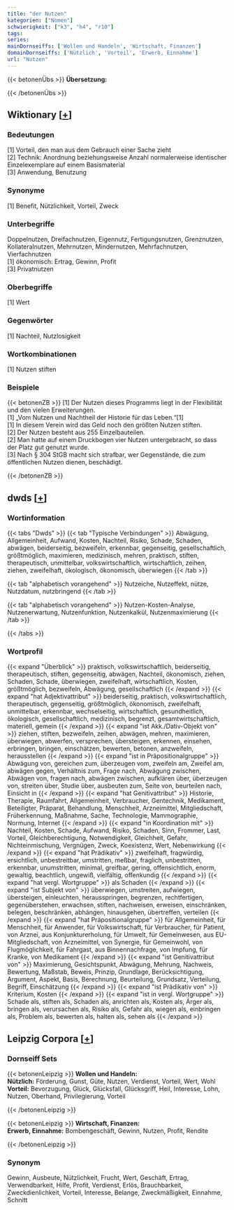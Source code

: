 ```yaml
---
title: "der Nutzen"
kategorien: ["Nomen"]
schwierigkeit: ["k3", "h4", "r10"]
tags:
series:
mainDornseiffs: ['Wollen und Handeln', 'Wirtschaft, Finanzen']
domainDornseiffs: ['Nützlich', 'Vorteil', 'Erwerb, Einnahme']
url: "Nutzen"
---
```


{{< betonenÜbs >}}
**Übersetzung:**  
  
{{< /betonenÜbs >}}

## Wiktionary [[+](https://de.wiktionary.org/wiki/Nutzen)]

### Bedeutungen
[1] Vorteil, den man aus dem Gebrauch einer Sache zieht  
[2] Technik: Anordnung beziehungsweise Anzahl normalerweise identischer Einzelexemplare auf einem Basismaterial  
[3] Anwendung, Benutzung  

### Synonyme
[1] Benefit, Nützlichkeit, Vorteil, Zweck  

### Unterbegriffe
Doppelnutzen, Dreifachnutzen, Eigennutz, Fertigungsnutzen, Grenznutzen, Kollateralnutzen, Mehrnutzen, Mindernutzen, Mehrfachnutzen, Vierfachnutzen  
[1] ökonomisch: Ertrag, Gewinn, Profit  
[3] Privatnutzen  

### Oberbegriffe
[1] Wert  

### Gegenwörter
[1] Nachteil, Nutzlosigkeit  

### Wortkombinationen
[1] Nutzen stiften  

### Beispiele
{{< betonenZB >}}
[1] Der Nutzen dieses Programms liegt in der Flexibilität und den vielen Erweiterungen.  
[1] „Vom Nutzen und Nachtheil der Historie für das Leben.“[1]  
[1] In diesem Verein wird das Geld noch den größten Nutzen stiften.  
[2] Der Nutzen besteht aus 255 Einzelbauteilen.  
[2] Man hatte auf einem Druckbogen vier Nutzen untergebracht, so dass der Platz gut genutzt wurde.  
[3] Nach § 304 StGB macht sich strafbar, wer Gegenstände, die zum öffentlichen Nutzen dienen, beschädigt.  

{{< /betonenZB >}}


## dwds [[+](https://www.dwds.de/wb/Nutzen)]

### Wortinformation
{{< tabs "Dwds" >}}
{{< tab "Typische Verbindungen" >}}
Abwägung, Allgemeinheit, Aufwand, Kosten, Nachteil, Risiko, Schade, Schaden, abwägen, beiderseitig, bezweifeln, erkennbar, gegenseitig, gesellschaftlich, größtmöglich, maximieren, medizinisch, mehren, praktisch, stiften, therapeutisch, unmittelbar, volkswirtschaftlich, wirtschaftlich, zeihen, ziehen, zweifelhaft, ökologisch, ökonomisch, überwiegen
{{< /tab >}}

{{< tab "alphabetisch vorangehend" >}}
Nutzeiche, Nutzeffekt, nütze, Nutzdatum, nutzbringend
{{< /tab >}}

{{< tab "alphabetisch vorangehend" >}}
Nutzen-Kosten-Analyse, Nutzenerwartung, Nutzenfunktion, Nutzenkalkül, Nutzenmaximierung
{{< /tab >}}

{{< /tabs >}}

### Wortprofil
{{< expand "Überblick" >}} praktisch, volkswirtschaftlich, beiderseitig, therapeutisch, stiften, gegenseitig, abwägen, Nachteil, ökonomisch, ziehen, Schaden, Schade, überwiegen, zweifelhaft, wirtschaftlich, Kosten, größtmöglich, bezweifeln, Abwägung, gesellschaftlich {{< /expand >}}
{{< expand "hat Adjektivattribut" >}} beiderseitig, praktisch, volkswirtschaftlich, therapeutisch, gegenseitig, größtmöglich, ökonomisch, zweifelhaft, unmittelbar, erkennbar, wechselseitig, wirtschaftlich, gesundheitlich, ökologisch, gesellschaftlich, medizinisch, begrenzt, gesamtwirtschaftlich, materiell, gemein {{< /expand >}}
{{< expand "ist Akk./Dativ-Objekt von" >}} ziehen, stiften, bezweifeln, zeihen, abwägen, mehren, maximieren, überwiegen, abwerfen, versprechen, übersteigen, erkennen, einsehen, erbringen, bringen, einschätzen, bewerten, betonen, anzweifeln, herausstellen {{< /expand >}}
{{< expand "ist in Präpositionalgruppe" >}} Abwägung von, gereichen zum, überzeugen vom, zweifeln am, Zweifel am, abwägen gegen, Verhältnis zum, Frage nach, Abwägung zwischen, Abwägen von, fragen nach, abwägen zwischen, aufklären über, überzeugen von, streiten über, Studie über, ausbeuten zum, Seite von, beurteilen nach, Einsicht in {{< /expand >}}
{{< expand "hat Genitivattribut" >}} Historie, Therapie, Raumfahrt, Allgemeinheit, Verbraucher, Gentechnik, Medikament, Beteiligter, Präparat, Behandlung, Menschheit, Arzneimittel, Mitgliedschaft, Früherkennung, Maßnahme, Sache, Technologie, Mammographie, Normung, Internet {{< /expand >}}
{{< expand "in Koordination mit" >}} Nachteil, Kosten, Schade, Aufwand, Risiko, Schaden, Sinn, Frommer, Last, Vorteil, Gleichberechtigung, Notwendigkeit, Gleichheit, Gefahr, Nichteinmischung, Vergnügen, Zweck, Koexistenz, Wert, Nebenwirkung {{< /expand >}}
{{< expand "hat Prädikativ" >}} zweifelhaft, fragwürdig, ersichtlich, unbestreitbar, umstritten, meßbar, fraglich, unbestritten, erkennbar, unumstritten, minimal, greifbar, gering, offensichtlich, enorm, gewaltig, beachtlich, ungewiß, vielfältig, offenkundig {{< /expand >}}
{{< expand "hat vergl. Wortgruppe" >}} als Schaden {{< /expand >}}
{{< expand "ist Subjekt von" >}} überwiegen, umstreiten, aufwiegen, übersteigen, einleuchten, herausspringen, begrenzen, rechtfertigen, gegenüberstehen, erwachsen, stiften, nachweisen, erweisen, einschränken, belegen, beschränken, abhängen, hinausgehen, übertreffen, verteilen {{< /expand >}}
{{< expand "hat Präpositionalgruppe" >}} für Allgemeinheit, für Menschheit, für Anwender, für Volkswirtschaft, für Verbraucher, für Patient, von Arznei, aus Konjunkturerholung, für Umwelt, für Gemeinwesen, aus EU-Mitgliedschaft, von Arzneimittel, von Synergie, für Gemeinwohl, von Flugmöglichkeit, für Fahrgast, aus Binnennachfrage, von Impfung, für Kranke, von Medikament {{< /expand >}}
{{< expand "ist Genitivattribut von" >}} Maximierung, Gesichtspunkt, Abwägung, Mehrung, Nachweis, Bewertung, Maßstab, Beweis, Prinzip, Grundlage, Berücksichtigung, Argument, Aspekt, Basis, Berechnung, Beurteilung, Grundsatz, Verteilung, Begriff, Einschätzung {{< /expand >}}
{{< expand "ist Prädikativ von" >}} Kriterium, Kosten {{< /expand >}}
{{< expand "ist in vergl. Wortgruppe" >}} Schade als, stiften als, Schaden als, anrichten als, Kosten als, Ärger als, bringen als, verursachen als, Risiko als, Gefahr als, wiegen als, einbringen als, Problem als, bewerten als, halten als, sehen als {{< /expand >}}

## Leipzig Corpora [[+](https://corpora.uni-leipzig.de/en/res?word=Nutzen&corpusId=deu_newscrawl-public_2018)]

### Dornseiff Sets
{{< betonenLeipzig >}}
**Wollen und Handeln:**  
**Nützlich:** Förderung, Gunst, Güte, Nutzen, Verdienst, Vorteil, Wert, Wohl  
**Vorteil:** Bevorzugung, Glück, Glücksfall, Glücksgriff, Heil, Interesse, Lohn, Nutzen, Oberhand, Privilegierung, Vorteil  

{{< /betonenLeipzig >}}


{{< betonenLeipzig >}}
**Wirtschaft, Finanzen:**  
**Erwerb, Einnahme:** Bombengeschäft, Gewinn, Nutzen, Profit, Rendite  

{{< /betonenLeipzig >}}

### Synonym
Gewinn, Ausbeute, Nützlichkeit, Frucht, Wert, Geschäft, Ertrag, Verwendbarkeit, Hilfe, Profit, Verdienst, Erlös, Brauchbarkeit, Zweckdienlichkeit, Vorteil, Interesse, Belange, Zweckmäßigkeit, Einnahme, Schnitt

